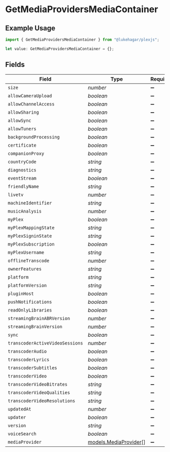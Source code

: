 # GetMediaProvidersMediaContainer

## Example Usage

```typescript
import { GetMediaProvidersMediaContainer } from "@lukehagar/plexjs";

let value: GetMediaProvidersMediaContainer = {};
```

## Fields

| Field                                                | Type                                                 | Required                                             | Description                                          |
| ---------------------------------------------------- | ---------------------------------------------------- | ---------------------------------------------------- | ---------------------------------------------------- |
| `size`                                               | *number*                                             | :heavy_minus_sign:                                   | N/A                                                  |
| `allowCameraUpload`                                  | *boolean*                                            | :heavy_minus_sign:                                   | N/A                                                  |
| `allowChannelAccess`                                 | *boolean*                                            | :heavy_minus_sign:                                   | N/A                                                  |
| `allowSharing`                                       | *boolean*                                            | :heavy_minus_sign:                                   | N/A                                                  |
| `allowSync`                                          | *boolean*                                            | :heavy_minus_sign:                                   | N/A                                                  |
| `allowTuners`                                        | *boolean*                                            | :heavy_minus_sign:                                   | N/A                                                  |
| `backgroundProcessing`                               | *boolean*                                            | :heavy_minus_sign:                                   | N/A                                                  |
| `certificate`                                        | *boolean*                                            | :heavy_minus_sign:                                   | N/A                                                  |
| `companionProxy`                                     | *boolean*                                            | :heavy_minus_sign:                                   | N/A                                                  |
| `countryCode`                                        | *string*                                             | :heavy_minus_sign:                                   | N/A                                                  |
| `diagnostics`                                        | *string*                                             | :heavy_minus_sign:                                   | N/A                                                  |
| `eventStream`                                        | *boolean*                                            | :heavy_minus_sign:                                   | N/A                                                  |
| `friendlyName`                                       | *string*                                             | :heavy_minus_sign:                                   | N/A                                                  |
| `livetv`                                             | *number*                                             | :heavy_minus_sign:                                   | N/A                                                  |
| `machineIdentifier`                                  | *string*                                             | :heavy_minus_sign:                                   | N/A                                                  |
| `musicAnalysis`                                      | *number*                                             | :heavy_minus_sign:                                   | N/A                                                  |
| `myPlex`                                             | *boolean*                                            | :heavy_minus_sign:                                   | N/A                                                  |
| `myPlexMappingState`                                 | *string*                                             | :heavy_minus_sign:                                   | N/A                                                  |
| `myPlexSigninState`                                  | *string*                                             | :heavy_minus_sign:                                   | N/A                                                  |
| `myPlexSubscription`                                 | *boolean*                                            | :heavy_minus_sign:                                   | N/A                                                  |
| `myPlexUsername`                                     | *string*                                             | :heavy_minus_sign:                                   | N/A                                                  |
| `offlineTranscode`                                   | *number*                                             | :heavy_minus_sign:                                   | N/A                                                  |
| `ownerFeatures`                                      | *string*                                             | :heavy_minus_sign:                                   | N/A                                                  |
| `platform`                                           | *string*                                             | :heavy_minus_sign:                                   | N/A                                                  |
| `platformVersion`                                    | *string*                                             | :heavy_minus_sign:                                   | N/A                                                  |
| `pluginHost`                                         | *boolean*                                            | :heavy_minus_sign:                                   | N/A                                                  |
| `pushNotifications`                                  | *boolean*                                            | :heavy_minus_sign:                                   | N/A                                                  |
| `readOnlyLibraries`                                  | *boolean*                                            | :heavy_minus_sign:                                   | N/A                                                  |
| `streamingBrainABRVersion`                           | *number*                                             | :heavy_minus_sign:                                   | N/A                                                  |
| `streamingBrainVersion`                              | *number*                                             | :heavy_minus_sign:                                   | N/A                                                  |
| `sync`                                               | *boolean*                                            | :heavy_minus_sign:                                   | N/A                                                  |
| `transcoderActiveVideoSessions`                      | *number*                                             | :heavy_minus_sign:                                   | N/A                                                  |
| `transcoderAudio`                                    | *boolean*                                            | :heavy_minus_sign:                                   | N/A                                                  |
| `transcoderLyrics`                                   | *boolean*                                            | :heavy_minus_sign:                                   | N/A                                                  |
| `transcoderSubtitles`                                | *boolean*                                            | :heavy_minus_sign:                                   | N/A                                                  |
| `transcoderVideo`                                    | *boolean*                                            | :heavy_minus_sign:                                   | N/A                                                  |
| `transcoderVideoBitrates`                            | *string*                                             | :heavy_minus_sign:                                   | N/A                                                  |
| `transcoderVideoQualities`                           | *string*                                             | :heavy_minus_sign:                                   | N/A                                                  |
| `transcoderVideoResolutions`                         | *string*                                             | :heavy_minus_sign:                                   | N/A                                                  |
| `updatedAt`                                          | *number*                                             | :heavy_minus_sign:                                   | N/A                                                  |
| `updater`                                            | *boolean*                                            | :heavy_minus_sign:                                   | N/A                                                  |
| `version`                                            | *string*                                             | :heavy_minus_sign:                                   | N/A                                                  |
| `voiceSearch`                                        | *boolean*                                            | :heavy_minus_sign:                                   | N/A                                                  |
| `mediaProvider`                                      | [models.MediaProvider](../models/mediaprovider.md)[] | :heavy_minus_sign:                                   | N/A                                                  |